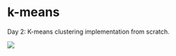 # k-means
Day 2: K-means clustering implementation from scratch.

<img src='https://github.com/jg-fisher/k-means/blob/master/K-Means.png' />
